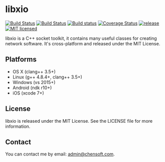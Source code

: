 # libxio

[![Build Status](https://img.shields.io/travis/chensoft/libxio.svg?label=macOS)](https://travis-ci.org/chensoft/libxio)
[![Build Status](https://img.shields.io/travis/chensoft/libxio.svg?label=Linux)](https://travis-ci.org/chensoft/libxio)
[![Build status](https://img.shields.io/appveyor/ci/chensoft/libxio.svg?label=Windows)](https://ci.appveyor.com/project/chensoft/libxio)
[![Coverage Status](https://img.shields.io/codecov/c/github/chensoft/libxio.svg)](https://codecov.io/gh/chensoft/libxio)
[![release](https://img.shields.io/github/release/chensoft/libxio.svg)](https://github.com/chensoft/libxio/releases/latest)
[![MIT licensed](https://img.shields.io/badge/license-MIT-blue.svg)](https://raw.githubusercontent.com/hyperium/hyper/master/LICENSE)

libxio is a C++ socket toolkit, it contains many useful classes for creating network software. It's cross-platform and released under the MIT License.

## Platforms

* OS X (clang++ 3.5+)
* Linux (g++ 4.8.4+, clang++ 3.5+)
* Windows (vs 2015+)
* Android (ndk r10+)
* iOS (xcode 7+)

## License

libxio is released under the MIT License. See the LICENSE file for more information.

## Contact

You can contact me by email: admin@chensoft.com.
